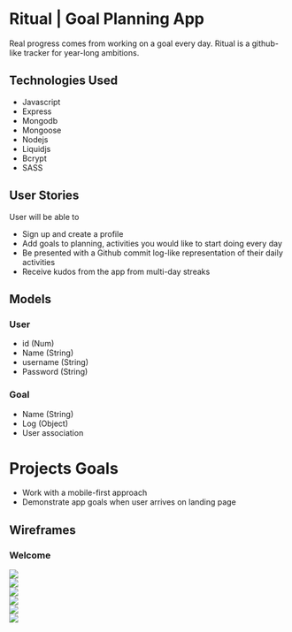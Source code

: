 # Ritual | Goal Planning App

Real progress comes from working on a goal every day. Ritual is a github-like tracker for year-long ambitions.

## Technologies Used
* Javascript
* Express
* Mongodb
* Mongoose
* Nodejs
* Liquidjs
* Bcrypt
* SASS

## User Stories
User will be able to
- Sign up and create a profile
- Add goals to planning, activities you would like to start doing every day
- Be presented with a Github commit log-like representation of their daily activities
- Receive kudos from the app from multi-day streaks

## Models
### User
- id (Num)
- Name (String)
- username (String)
- Password (String)

### Goal
- Name (String)
- Log (Object)
- User association

# Projects Goals
- Work with a mobile-first approach
- Demonstrate app goals when user arrives on landing page



## Wireframes

### Welcome
<div styles="border:1px solid grey;">
<img src="./images/1_Welcome.jpg" styles="width:100px; border:1px solid grey;"></div>

<div styles="border:1px solid grey;">
<img src="./images/2_Sign-up.jpg" styles="width:100px; border:1px solid grey;"></div>

<div styles="border:1px solid grey;">
<img src="./images/3_Home.jpg" styles="width:100px; border:1px solid grey;"></div>

<div styles="border:1px solid grey;">
<img src="./images/4_New-activity.jpg" styles="width:100px; border:1px solid grey;"></div>

<div styles="border:1px solid grey;">
<img src="./images/5_Daily-log.jpg" styles="width:100px; border:1px solid grey;"></div>

<div styles="border:1px solid grey;">
<img src="./images/6_Annual-log.jpg" styles="width:100px; border:1px solid grey;"></div>